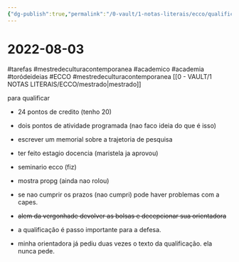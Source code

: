 ```yaml
---
{"dg-publish":true,"permalink":"/0-vault/1-notas-literais/ecco/qualificar/","tags":["tarefas","mestredeculturacontemporanea","academico","academia","toródeideias","ECCO"],"dgHomeLink":true,"dgShowLocalGraph":true,"dgShowFileTree":true,"dgEnableSearch":true}
---
```


# 2022-08-03  
#tarefas 
#mestredeculturacontemporanea #academico #academia #toródeideias #ECCO #mestredeculturacontemporanea 
[[0 - VAULT/1 NOTAS LITERAIS/ECCO/mestrado\|mestrado]]

para qualificar
- 24 pontos de credito (tenho 20)
- dois pontos de atividade programada (nao faco ideia do que é isso)
- escrever um memorial sobre a trajetoria de pesquisa
- ter feito estagio docencia (maristela ja aprovou)
- seminario ecco (fiz)
- mostra propg (ainda nao rolou)


- se nao cumprir os prazos (nao cumpri) pode haver problemas com a capes.
- ~~alem da vergonhade devolver as bolsas e decepcionar sua orientadora~~
- a qualificação é passo importante para a defesa.
- minha orientadora já pediu duas vezes o texto da qualificação. ela nunca pede. 
